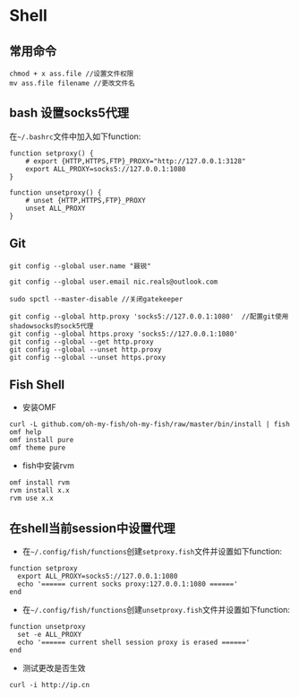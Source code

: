 # Shell

## 常用命令

```
chmod + x ass.file //设置文件权限
mv ass.file filename //更改文件名
```

## bash 设置socks5代理

在`~/.bashrc`文件中加入如下function:

```
function setproxy() {
    # export {HTTP,HTTPS,FTP}_PROXY="http://127.0.0.1:3128"
    export ALL_PROXY=socks5://127.0.0.1:1080
}

function unsetproxy() {
    # unset {HTTP,HTTPS,FTP}_PROXY
    unset ALL_PROXY
}
```

## Git

```
git config --global user.name "聂锐"

git config --global user.email nic.reals@outlook.com

sudo spctl --master-disable //关闭gatekeeper

git config --global http.proxy 'socks5://127.0.0.1:1080'  //配置git使用shadowsocks的sock5代理
git config --global https.proxy 'socks5://127.0.0.1:1080'
git config --global --get http.proxy
git config --global --unset http.proxy
git config --global --unset https.proxy
```

## Fish Shell

- 安装OMF

```
curl -L github.com/oh-my-fish/oh-my-fish/raw/master/bin/install | fish
omf help
omf install pure
omf theme pure
```

- fish中安装rvm

```
omf install rvm
rvm install x.x
rvm use x.x
```

## 在shell当前session中设置代理

- 在`~/.config/fish/functions`创建`setproxy.fish`文件并设置如下function:

```
function setproxy
  export ALL_PROXY=socks5://127.0.0.1:1080
  echo '====== current socks proxy:127.0.0.1:1080 ======'
end
```

- 在`~/.config/fish/functions`创建`unsetproxy.fish`文件并设置如下function:

```
function unsetproxy
  set -e ALL_PROXY
  echo '====== current shell session proxy is erased ======'
end
```

- 测试更改是否生效

```
curl -i http://ip.cn
```
